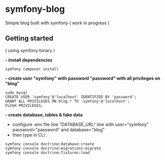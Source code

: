 # symfony-blog
Simple blog built with symfony ( work in progress )

## Getting started

( using symfony binary )  

**- install dependencies**
```
symfony composer install
```  

**- create user "symfony"
 with password "password"
 with all privileges on "blog"**
```
sudo mysql
CREATE USER 'symfony'@'localhost' IDENTIFIED BY 'password';
GRANT ALL PRIVILEGES ON blog.* TO 'symfony'@'localhost';
FLUSH PRIVILEGES;
```  

**- create database, tables & fake data**
- configure .env file line "DATABASE_URL" line with user="symfony" password="password" and database="blog"
- then type in CLI :
```
symfony console doctrine:database:create
symfony console doctrine:migrations:migrate
symfony console doctrine:fixtures:load
```  
